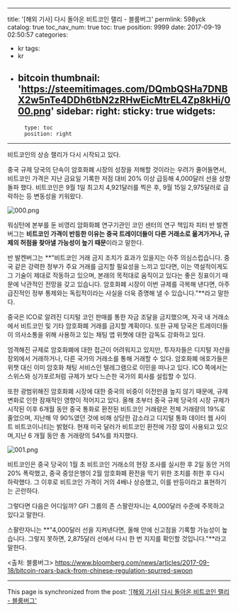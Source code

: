 
---
title: '[해외 기사]  다시 돌아온 비트코인 랠리 - 블룸버그'
permlink: 598yck
catalog: true
toc_nav_num: true
toc: true
position: 9999
date: 2017-09-19 02:50:57
categories:
- kr
tags:
- kr
- bitcoin
thumbnail: 'https://steemitimages.com/DQmbQSHa7DNBX2w5nTe4DDh6tbN2zRHwEicMtrEL4Zp8kHi/000.png'
sidebar:
    right:
        sticky: true
widgets:
    -
        type: toc
        position: right
---


비트코인의 상승 랠리가 다시 시작되고 있다.

중국 규제 당국의 단속이 암호화폐 시장의 성장을 저해할 것이라는 우려가 줄어들면서, 비트코인 가격은 지난 금요일 기록한 저점 대비 20% 이상 급등해 4,000달러 선을 상향돌파 했다. 비트코인은 9월 1일 최고치 4,921달러를 찍은 후, 9월 15일 2,975달러로 급락하는 등 변동성을 키워왔다. 

![000.png](https://steemitimages.com/DQmbQSHa7DNBX2w5nTe4DDh6tbN2zRHwEicMtrEL4Zp8kHi/000.png)

워싱턴에 본부를 둔 비영리 암화화폐 연구기관인 코인 센터의 연구 책임자 피터 반 발켄버그는 **비트코인 가격이 반등한 이유는 중국 트레이더들이 다른 거래소로 옮겨가거나, 규제의 허점을 찾아낼 가능성이 높기 때문**이라고 말한다.

반 발켄버그는 **"비트코인 거래 금지 조치가 효과가 있을지는 아주 의심스럽습니다.  중국 같은 강력한 정부가 주요 거래를 금지할 필요성을 느끼고 있다면, 이는 역설적이게도 그 기술이 제대로 작동하고 있으며, 본래의 목적대로 움직이고 있다는 좋은 징표이기 때문에 낙관적인 전망을 갖고 있습니다.  암호화폐 시장이 이번 규제를 극복해 낸다면, 아주 급진적인 정부 통제와는 독립적이라는 사실을 더욱 증명해 낼 수 있습니다."**라고 말한다.

중국은 ICO로 알려진 디지털 코인 판매를 통한 자금 조달을 금지했으며, 자국 내 거래소에서 비트코인 및 기타 암호화폐 거래를 금지할 계획이다. 또한 규제 당국은 트레이더들이 의사소통을 위해 사용하고 있는 채팅 앱 위챗에 대한 감독도 강화하고 있다.

엄격해진 규제로 암호화폐에 대한 접근이 어려워지고 있지만, 투자자들은 디지털 자산을 장외에서 거래하거나, 다른 국가의 거래소를 통해 거래할 수 있다. 암호화폐 애호가들은 위챗 대신 이미 암호화 채팅 서비스인 텔레그램으로 이민을 떠나고 있다. ICO 쪽에서는 스위스와 싱가포르처럼 규제가 보다 느슨한 국가의 회사를 설립할 수 있다.

또한 광범위해진 암호화폐 시장에 대한 중국의 비중이 이전만큼 높지 않기 때문에, 규제 변화로 인한 잠재적인 영향이 적어지고 있다. 올해 초부터 중국 규제 당국의 시장 규제가 시작된 이후 6개월 동안 중국 통화로 환전된 비트코인 거래량은 전체 거래량의 19%로 줄었으며, 지난해 약 90%였던 것에 비해 상당한 감소라고 디지털 통화 데이터 웹 사이트 비트코이니티는 밝혔다. 현재 미국 달러가 비트코인 환전에 가장 많이 사용되고 있으며,지난 6 개월 동안 총 거래량의 54%를 차지했다.

![001.png](https://steemitimages.com/DQmP3a6yLPnF9fEchoEyMiV7eEuwCdYqc1nbB1ojG4fuLzn/001.png)

비트코인은 중국 당국이 1월 초 비트코인 거래소의 현장 조사를 실시한 후 2일 동안 거의 20% 폭락했고, 중국 중앙은행이 2월 암호화폐 환전을 막기 위한 조치를 취한 후 다시 하락했다. 그 이후로 비트코인 가격이 거의 4배나 상승했고, 이를 반등이라고 표현하기는 곤란하다. 

그렇다면 다음은 어디일까? GFI 그룹의 존 스팔란자니는 4,000달러 수준에 주목하고 있다고 말한다. 

스팔란자니는 **"4,000달러 선을 지켜낸다면, 올해 안에 신고점을 기록할 가능성이 높습니다. 그렇지 못하면, 2,875달러 선에서 다시 한 번 지지를 확인할 것입니다."**라고 말한다. 

<출처: 블룸버그>
https://www.bloomberg.com/news/articles/2017-09-18/bitcoin-roars-back-from-chinese-regulation-spurred-swoon

- - -

This page is synchronized from the post: ['[해외 기사]  다시 돌아온 비트코인 랠리 - 블룸버그'](https://steemit.com/@pius.pius/598yck)
